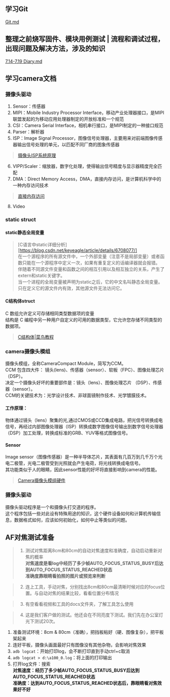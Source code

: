## 学习Git
[Git.md](https://github.com/beixiaoli/linux/blob/main/Git.md)

## 整理之前烧写固件、模块用例测试 | 流程和调试过程，出现问题及解决方法，涉及的知识
[7.14-7.19 Diary.md](https://github.com/beixiaoli/linux/blob/main/7.14%20-%207.19%20Diary.md)

## 学习camera文档
### 摄像头驱动
1. Sensor：传感器  
2. MIPI：Mobile Industry Processor Interface，移动产业处理器接口，是MIPI联盟发起的为移动应用处理器制定的开放标准和一个规范   
3. CSI：Camera Serial Interface，相机串行接口，是MIPI制定的一种接口规范  
4. Parser：解析器  
5. ISP：Image Signal Processor，图像信号处理器，主要用来对前端图像传感器输出信号处理的单元，以匹配不同厂商的图象传感器  
>[摄像头ISP系统原理](https://zhuanlan.zhihu.com/p/142349249)   
6. VIPP/Scaler：缩放器，数字化处理，使得输出信号精度与显示器精度完全匹配    
7. DMA：Direct Memory Access，DMA，直接内存访问，是计算机科学中的一种内存访问技术  
>[直接内存访问](https://zh.wikipedia.org/wiki/%E7%9B%B4%E6%8E%A5%E8%A8%98%E6%86%B6%E9%AB%94%E5%AD%98%E5%8F%96)
8. Video

### static struct
#### static静态全局变量
>[C语言中static详细分析][https://blog.csdn.net/keyeagle/article/details/6708077/]  
>在一个源程序的所有源文件中，一个外部变量（注意不是局部变量）或者函数只能在一个源程序中定义一次，如果有重复定义的话编译器就会报错。  
>伴随着不同源文件变量和函数之间的相互引用以及相互独立的关系，产生了extern和static关键字。  
>当一个进程的全局变量被声明为static之后，它的中文名叫静态全局变量。  
>只在定义它的源文件内有效，其他源文件无法访问它。  

#### C结构体struct
C 数组允许定义可存储相同类型数据项的变量   
结构是 C 编程中另一种用户自定义的可用的数据类型，它允许您存储不同类型的数据项。  
>[C结构体|菜鸟教程](https://www.runoob.com/cprogramming/c-structures.html)  

### camera摄像头模组
摄像头模组，全称CameraCompact Module，简写为CCM。  
CCM 包含四大件： 镜头(lens)、传感器（sensor）、软板（FPC）、图像处理芯片（DSP）。  
决定一个摄像头好坏的重要部件是：镜头（lens）、图像处理芯片 （DSP）、传感器（sensor）。  
CCM的关键技术为：光学设计技术、非球面镜制作技术、光学镀膜技术。  
#### 工作原理：
物体通过镜头（lens）聚集的光,通过CMOS或CCD集成电路，把光信号转换成电信号，再经过内部图像处理器（ISP）转换成数字图像信号输出到数字信号处理器（DSP）加工处理，转换成标准的GRB、YUV等格式图像信号。
#### Sensor  
Image sensor（图像传感器）是一种半导体芯片，其表面有几百万到几千万个光电二极管，光电二极管受到光照就会产生电荷，将光线转换成电信号。  
其功能类似于人的眼睛，因此sensor性能的好坏将直接影响到camera的性能。  

>[Camera摄像头模组硬件](https://zhuanlan.zhihu.com/p/104358826)

### 摄像头驱动
摄像头驱动程序是一个和摄像头打交道的程序。  
这个程序包括一些对此设有特殊用途的知识，这个硬件设备如何和计算机传输信息，数据格式如何，应该如何初始化，如何中止等类似的问题。


## AF对焦测试准备

>1. 测试对焦距离8cm和80cm的自动对焦速度和准确度，自动启动重新对焦的概率  
>**对焦速度是看log中经历了多少帧AUTO_FOCUS_STATUS_BUSY后达到AUTO_FOCUS_STATUS_REACHED状态**  
>**准确度靠眼睛看拍照的图片或预览来判断**  

>2. 连上工具，手动对焦，分别找出8cm和80cm最清晰时候对应的focus位置。与自动对焦的结果比较，看看位置分布情况  

>3. 有空看看视频和工具的docs文件夹，了解工具怎么使用  

>4. 这是我们客户做的测试。他还会在不同亮度下测试。我们先在办公室灯光下测试20次。



1. 准备测试环境：8cm & 80cm（准确），把挡板粘好（硬、图像复杂），把平板架起来  
2. 连好平板，摄像头画面最好只有图像没有其他杂物，会影响对焦效果  
3. `adb logcat`：开始打印log，会不断打印直到手动ctrl+c取消  
4. `adb logcat > d:\a100_0.log`：将上面的打印输出  
5. 打开log文件：搜索    
**对焦速度：经历了多少帧AUTO_FOCUS_STATUS_BUSY后达到AUTO_FOCUS_STATUS_REACHED状态**    
**准确度：达到AUTO_FOCUS_STATUS_REACHED状态后，靠眼睛看对焦效果好不好**




